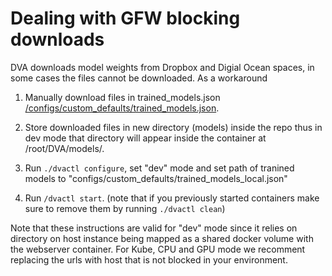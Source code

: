 # Dealing with GFW blocking downloads

DVA downloads model weights from Dropbox and Digial Ocean spaces, in some cases the files cannot be downloaded. As a workaround

1. Manually download files in trained_models.json [/configs/custom_defaults/trained_models.json](/configs/custom_defaults/trained_models.json).

2. Store downloaded files in new directory (models) inside the repo thus in dev mode that directory will appear inside the container at /root/DVA/models/.

3. Run `./dvactl configure`, set "dev" mode and set path of tranined models to "configs/custom_defaults/trained_models_local.json"

4. Run `/dvactl start`. (note that if you previously started containers make sure to remove them by running `./dvactl clean`)

Note that these instructions are valid for "dev" mode since it relies on directory on host instance being
mapped as a shared docker volume with the webserver container. For Kube, CPU and GPU mode we recomment replacing the
urls with host that is not blocked in your environment.

